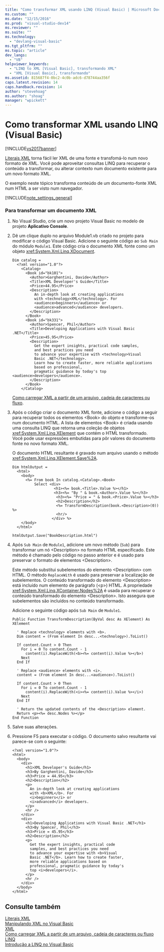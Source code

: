 ```yaml
---
title: "Como transformar XML usando LINQ (Visual Basic) | Microsoft Docs"
ms.custom: ""
ms.date: "12/15/2016"
ms.prod: "visual-studio-dev14"
ms.reviewer: ""
ms.suite: ""
ms.technology: 
  - "devlang-visual-basic"
ms.tgt_pltfrm: ""
ms.topic: "article"
dev_langs: 
  - "VB"
helpviewer_keywords: 
  - "LINQ to XML [Visual Basic], transformando XML"
  - "XML [Visual Basic], transformando"
ms.assetid: 815687f4-0bc2-4c0b-adc6-d78744aa356f
caps.latest.revision: 14
caps.handback.revision: 14
author: "stevehoag"
ms.author: "shoag"
manager: "wpickett"
---
```

# Como transformar XML usando LINQ (Visual Basic)
[!INCLUDE[vs2017banner](../../../../csharp/includes/vs2017banner.md)]

[Literais XML](../../../../visual-basic/language-reference/xml-literals/index.md) torna fácil ler XML de uma fonte e transfomá\-lo num novo formato de XML.  Você pode aproveitar consultas LINQ para recuperar o conteúdo a transformar, ou alterar contexto num documento existente para um novo formato XML.  
  
 O exemplo neste tópico transforma conteúdo de um documento\-fonte XML num HTML a ser visto num navegador.  
  
 [!INCLUDE[note_settings_general](../../../../csharp/language-reference/compiler-messages/includes/note_settings_general_md.md)]  
  
### Para transformar um documento XML  
  
1.  No Visual Studio, crie um novo projeto Visual Basic no modelo de projeto **Aplicativo Console**.  
  
2.  Dê um clique duplo no arquivo Module1.vb criado no projeto para modificar o código Visual Basic.  Adicione o seguinte código ao `Sub Main` do módulo `Module1`.  Este código cria o documento XML fonte como um objeto <xref:System.Xml.Linq.XDocument>.  
  
    ```vb#  
    Dim catalog =   
      <?xml version="1.0"?>  
        <Catalog>  
          <Book id="bk101">  
            <Author>Garghentini, Davide</Author>  
            <Title>XML Developer's Guide</Title>  
            <Price>44.95</Price>  
            <Description>  
              An in-depth look at creating applications  
              with <technology>XML</technology>. For   
              <audience>beginners</audience> or   
              <audience>advanced</audience> developers.  
            </Description>  
          </Book>  
          <Book id="bk331">  
            <Author>Spencer, Phil</Author>  
            <Title>Developing Applications with Visual Basic .NET</Title>  
            <Price>45.95</Price>  
            <Description>  
              Get the expert insights, practical code samples,   
              and best practices you need   
              to advance your expertise with <technology>Visual   
              Basic .NET</technology>.   
              Learn how to create faster, more reliable applications  
              based on professional,   
              pragmatic guidance by today's top <audience>developers</audience>.  
            </Description>  
          </Book>  
        </Catalog>  
    ```  
  
     [Como carregar XML a partir de um arquivo, cadeia de caracteres ou fluxo](../Topic/How%20to:%20Load%20XML%20from%20a%20File,%20String,%20or%20Stream%20\(Visual%20Basic\).md).  
  
3.  Após o código criar o documento XML fonte, adicione o código a seguir para recuperar todos os elementos \<Book\> do objeto e transforme\-os num documento HTML.  A lista de elementos \<Book\> é criada usando uma consulta LINQ que retorna uma coleção de objetos <xref:System.Xml.Linq.XElement> que contém o HTML transformado.  Você pode usar expressões embutidas para pôr valores do documento fonte no novo formato XML.  
  
     O documento HTML resultante é gravado num arquivo usando o método <xref:System.Xml.Linq.XElement.Save%2A>.  
  
    ```vb#  
    Dim htmlOutput =   
      <html>  
        <body>  
          <%= From book In catalog.<Catalog>.<Book>   
              Select <div>  
                       <h1><%= book.<Title>.Value %></h1>  
                       <h3><%= "By " & book.<Author>.Value %></h3>  
                        <h3><%= "Price = " & book.<Price>.Value %></h3>  
                        <h2>Description</h2>  
                        <%= TransformDescription(book.<Description>(0)) %>  
                        <hr/>  
                      </div> %>  
        </body>  
      </html>  
  
    htmlOutput.Save("BookDescription.html")  
    ```  
  
4.  Após `Sub Main` de `Module1`, adicione um novo método \(`Sub`\) para transformar um nó \<Description\> no formato HTML especificado.  Este método é chamado pelo código no passo anterior e é usado para preservar o formato de elementos \<Description\>.  
  
     Este método substitui subelementos do elemento \<Description\> com HTML.  O método `ReplaceWith` é usado para preservar a localização de subelementos.  O conteúdo transformado do elemento \<Description\> está incluído num elemento de parágrafo \(\<p\>\) HTML.  A propriedade <xref:System.Xml.Linq.XContainer.Nodes%2A> é usada para recuperar o conteúdo transformado do elemento \<Description\>.  Isto assegura que subelementos são incluídos no conteúdo transformado.  
  
     Adicione o seguinte código após `Sub Main` de `Module1`.  
  
    ```vb#  
    Public Function TransformDescription(ByVal desc As XElement) As XElement  
  
      ' Replace <technology> elements with <b>.  
      Dim content = (From element In desc...<technology>).ToList()  
  
      If content.Count > 0 Then  
        For i = 0 To content.Count - 1  
          content(i).ReplaceWith(<b><%= content(i).Value %></b>)  
        Next  
      End If  
  
      ' Replace <audience> elements with <i>.  
      content = (From element In desc...<audience>).ToList()  
  
      If content.Count > 0 Then  
        For i = 0 To content.Count - 1  
          content(i).ReplaceWith(<i><%= content(i).Value %></i>)  
        Next  
      End If  
  
      ' Return the updated contents of the <Description> element.  
      Return <p><%= desc.Nodes %></p>  
    End Function  
    ```  
  
5.  Salve suas alterações.  
  
6.  Pressione F5 para executar o código.  O documento salvo resultante vai parece\-se com o seguinte:  
  
    ```  
    <?xml version="1.0"?>  
    <html>  
      <body>  
        <div>  
          <h1>XML Developer's Guide</h1>  
          <h3>By Garghentini, Davide</h3>  
          <h3>Price = 44.95</h3>  
          <h2>Description</h2>  
          <p>  
            An in-depth look at creating applications  
            with <b>XML</b>. For   
            <i>beginners</i> or   
            <i>advanced</i> developers.  
          </p>  
          <hr />  
        </div>  
        <div>  
          <h1>Developing Applications with Visual Basic .NET</h1>  
          <h3>By Spencer, Phil</h3>  
          <h3>Price = 45.95</h3>  
          <h2>Description</h2>  
          <p>  
            Get the expert insights, practical code   
            samples, and best practices you need   
            to advance your expertise with <b>Visual   
            Basic .NET</b>. Learn how to create faster,  
            more reliable applications based on  
            professional, pragmatic guidance by today's   
            top <i>developers</i>.  
          </p>  
          <hr />  
        </div>  
      </body>  
    </html>  
    ```  
  
## Consulte também  
 [Literais XML](../../../../visual-basic/language-reference/xml-literals/index.md)   
 [Manipulando XML no Visual Basic](../../../../visual-basic/programming-guide/language-features/xml/manipulating-xml.md)   
 [XML](../../../../visual-basic/programming-guide/language-features/xml/index.md)   
 [Como carregar XML a partir de um arquivo, cadeia de caracteres ou fluxo](../Topic/How%20to:%20Load%20XML%20from%20a%20File,%20String,%20or%20Stream%20\(Visual%20Basic\).md)   
 [LINQ](../../../../visual-basic/programming-guide/language-features/linq/index.md)   
 [Introdução a LINQ no Visual Basic](../../../../visual-basic/programming-guide/language-features/linq/introduction-to-linq.md)